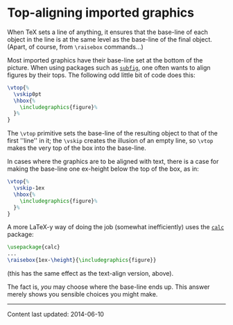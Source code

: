 # Top-aligning imported graphics

When TeX sets a line of anything, it ensures that the base-line of
each object in the line is at the same level as the base-line of the
final object.  (Apart, of course, from `\raisebox` commands&hellip;)

Most imported graphics have their base-line set at the bottom of the
picture.  When using packages such as [`subfig`](https://ctan.org/pkg/subfig), one often
wants to align figures by their tops.  The following odd little bit of
code does this:
<!-- {% raw %} -->
```latex
\vtop{%
  \vskip0pt
  \hbox{%
    \includegraphics{figure}%
  }%
}
```
<!-- {% endraw %} -->
The `\vtop` primitive sets the base-line of the resulting object to
that of the first ''line'' in it; the `\vskip` creates the illusion
of an empty line, so `\vtop` makes the very top of the box into the
base-line.

In cases where the graphics are to be aligned with text, there is a
case for making the base-line one ex-height below the top of the box,
as in:
<!-- {% raw %} -->
```latex
\vtop{%
  \vskip-1ex
  \hbox{%
    \includegraphics{figure}%
  }%
}
```
<!-- {% endraw %} -->
A more LaTeX-y way of doing the job (somewhat inefficiently) uses
the [`calc`](https://ctan.org/pkg/calc) package:
```latex
\usepackage{calc}
...
\raisebox{1ex-\height}{\includegraphics{figure}}
```
(this has the same effect as the text-align version, above).

The fact is, _you_ may choose where the base-line ends up.  This
answer merely shows you sensible choices you might make.


----

Content last updated: 2014-06-10
